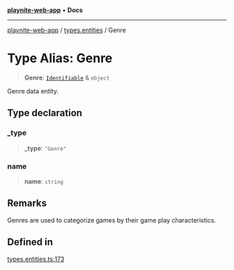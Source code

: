 [**playnite-web-app**](../../README.md) • **Docs**

***

[playnite-web-app](../../README.md) / [types.entities](../README.md) / Genre

# Type Alias: Genre

> **Genre**: [`Identifiable`](Identifiable.md) & `object`

Genre data entity.

## Type declaration

### \_type

> **\_type**: `"Genre"`

### name

> **name**: `string`

## Remarks

Genres are used to categorize games by their game play characteristics.

## Defined in

[types.entities.ts:173](https://github.com/andrew-codes/playnite-web/blob/b3004c8cfdb1942d3d0b12745b9fad8b8c4fd686/apps/playnite-web/src/server/data/types.entities.ts#L173)
